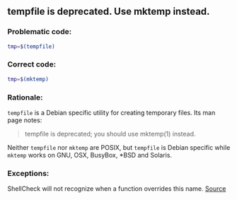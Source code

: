 ## tempfile is deprecated. Use mktemp instead.

### Problematic code:

```sh
tmp=$(tempfile)
```

### Correct code:

```sh
tmp=$(mktemp)
```
### Rationale:

`tempfile` is a Debian specific utility for creating temporary files. Its man page notes:

>tempfile is deprecated; you should use mktemp(1) instead.

Neither `tempfile` nor `mktemp` are POSIX, but `tempfile` is Debian specific while `mktemp` works on GNU, OSX, BusyBox, *BSD and Solaris.

### Exceptions:

ShellCheck will not recognize when a function overrides this name.
[Source](https://github.com/koalaman/shellcheck/wiki/SC2186)

